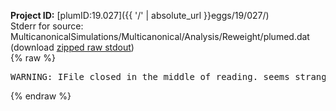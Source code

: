 **Project ID:** [plumID:19.027]({{ '/' | absolute_url }}eggs/19/027/)  
Stderr for source:  MulticanonicalSimulations/Multicanonical/Analysis/Reweight/plumed.dat   
(download [zipped raw stdout](plumed.dat.plumed.stdout.txt.zip))  
{% raw %}
<pre>
WARNING: IFile closed in the middle of reading. seems strange!
</pre>
{% endraw %}
